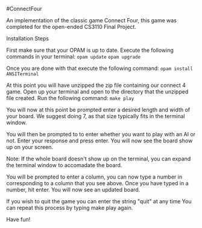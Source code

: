 #ConnectFour

An implementation of the classic game Connect Four, this game was completed for the open-ended CS3110 Final Project.

Installation Steps

First make sure that your OPAM is up to date. Execute the following commands in your terminal:
`opam update`
`opam upgrade`

Once you are done with that execute the following command:
`opam install ANSITerminal`

At this point you will have unzipped the zip file containing our connect 4 game.
Open up your terminal and open to the directory that the unzipped file created.
Run the following command:
`make play`

You will now at this point be prompted enter a desired length and width of your board.
We suggest doing 7, as that size typically fits in the terminal window.

You will then be prompted to to enter whether you want to play with an AI or not.
Enter your response and press enter. You will now see the board show up on your screen.

Note: If the whole board doesn't show up on the terminal, you can expand the terminal window
to accomadate the board.

You will be prompted to enter a column, you can now type a number in corresponding to a column
that you see above. Once you have typed in a number, hit enter. You will now see an updated board.

If you wish to quit the game you can enter the string "quit" at any time You can repeat this process by typing make play again.

Have fun!
